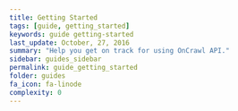 ```yaml
---
title: Getting Started
tags: [guide, getting_started]
keywords: guide getting-started
last_update: October, 27, 2016
summary: "Help you get on track for using OnCrawl API."
sidebar: guides_sidebar
permalink: guide_getting_started
folder: guides
fa_icon: fa-linode
complexity: 0
---
```

